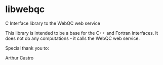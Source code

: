 # libwebqc
C Interface library to the WebQC web service

This library is intended to be a base for the C++ and Fortran interfaces. It does not do any computations - it calls the WebQC web service.

Special thank you to:

Arthur Castro
